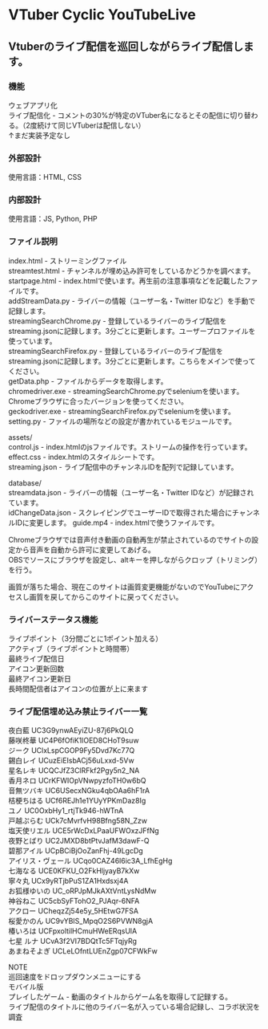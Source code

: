 # VTuber Cyclic YouTubeLive

## Vtuberのライブ配信を巡回しながらライブ配信します。  

### 機能  
ウェブアプリ化  
ライブ配信化 - コメントの30%が特定のVTuber名になるとその配信に切り替わる。（2度続けて同じVTuberは配信しない）  
↑まだ実装予定なし  

### 外部設計  
使用言語：HTML, CSS  

### 内部設計  
使用言語：JS, Python, PHP  

### ファイル説明  
index.html - ストリーミングファイル  
streamtest.html - チャンネルが埋め込み許可をしているかどうかを調べます。  
startpage.html - index.htmlで使います。再生前の注意事項などを記載したファイルです。  
addStreamData.py - ライバーの情報（ユーザー名・Twitter IDなど）を手動で記録します。  
streamingSearchChrome.py - 登録しているライバーのライブ配信をstreaming.jsonに記録します。3分ごとに更新します。ユーザープロファイルを使っています。  
streamingSearchFirefox.py - 登録しているライバーのライブ配信をstreaming.jsonに記録します。3分ごとに更新します。こちらをメインで使ってください。  
getData.php - ファイルからデータを取得します。  
chromedriver.exe - streamingSearchChrome.pyでseleniumを使います。Chromeブラウザに合ったバージョンを使ってください。  
geckodriver.exe - streamingSearchFirefox.pyでseleniumを使います。  
setting.py - ファイルの場所などの設定が書かれているモジュールです。  

assets/  
control.js - index.htmlのjsファイルです。ストリームの操作を行っています。  
effect.css - index.htmlのスタイルシートです。  
streaming.json - ライブ配信中のチャンネルIDを配列で記録しています。  

database/  
streamdata.json - ライバーの情報（ユーザー名・Twitter IDなど）が記録されています。  
idChangeData.json - スクレイピングでユーザーIDで取得された場合にチャンネルIDに変更します。
guide.mp4 - index.htmlで使うファイルです。  

Chromeブラウザでは音声付き動画の自動再生が禁止されているのでサイトの設定から音声を自動から許可に変更してあげる。  
OBSでソースにブラウザを設定し、altキーを押しながらクロップ（トリミング）を行う。  

画質が落ちた場合、現在このサイトは画質変更機能がないのでYouTubeにアクセスし画質を戻してからこのサイトに戻ってください。

### ライバーステータス機能
ライブポイント（3分間ごとに1ポイント加える）  
アクティブ（ライブポイントと時間帯）  
最終ライブ配信日  
アイコン更新回数  
最終アイコン更新日  
長時間配信者はアイコンの位置が上に来ます  

### ライブ配信埋め込み禁止ライバー一覧  
夜白藍          UC3G9ynwAEyiZU-87j6PkQLQ  
藤咲柊華        UC4P6fOfiK1lOED8CHoT9suw  
ジーク          UClxLspCGOP9Fy5Dvd7Kc77Q  
錫白レイ        UCuzEiEIsbACj56uLxxd-5Vw  
星名レキ        UCQCJfZ3ClRFkf2Pgy5n2_NA  
香月ネロ        UCrKFWIOpVNwpyzfoTH0w6bQ  
音無ツバキ      UC6USecxNGku4qbOAa6hF1rA  
桔梗ちはる      UCf6REJh1e1YUyYPKmDaz8Ig  
ユノ            UC0OxbHy1_rtjTk946-hWTnA  
戸越ぷらむ      UCk7cMvrfvH98Bfng58N_Zzw  
塩天使リエル    UCE5rWcDxLPaaUFWOxzJFfNg  
夜野とばり      UC2JMXD8btPtvJafM3dawF-Q  
碧那アイル      UCpBCiBjOoZanFhj-49LgcDg  
アイリス・ヴェール UCqo0CAZ46l6ic3A_LfhEgHg  
七海なる        UCE0KFKU_O2FkHljyayB7kXw  
寧々丸          UCx9yRTjbPuS1ZA1Hxdsxj4A  
お狐様ゆいの    UC_oRPJpMJkAXtVntLysNdMw  
神谷ねこ        UC5cbSyFTohO2_PJAqr-6NFA  
アクロー        UCheqzZj54e5y_5HEtwG7FSA  
桜愛かのん      UC9vYBIS_MpqO2S6PVWN8gjA  
椿いろは        UCFpxoltilHCmuHWeERqsUlA  
七星 ルナ       UCvA3f2VI7BDQtTc5FTqjyRg  
あまねそよぎ    UCLeLOfntLUEnZgp07CFWkFw  

NOTE  
巡回速度をドロップダウンメニューにする  
モバイル版  
プレイしたゲーム - 動画のタイトルからゲーム名を取得して記録する。  
ライブ配信のタイトルに他のライバー名が入っている場合記録し、コラボ状況を調査  
